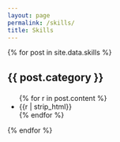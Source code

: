 ```yaml
---
layout: page
permalink: /skills/
title: Skills
---
```


<div class="posts">
  {% for post in site.data.skills %}
  <section class="post-entry">
    <h2 class="post-title">
    <p style="text-align:left;">
        {{ post.category }}
        <!-- {% if post.current %}
        <span style="float:right;">{{ post.start }} - Current</span>
        {% else %}
        <span style="float:right;">{{ post.start }} - {{ post.end }}</span>
        {% endif %} -->
        </p>
    </h2>
    <ul>
    {% for r in post.content %}
        <li> {{r | strip_html}} </li>
    {% endfor %}
    </ul>
  </section>
  {% endfor %}

</div>